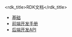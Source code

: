 <rdk_title>RDK文档</rdk_title>


- [基础](manual.md)
- [前端开发手册](client/index.html)
- [后端开发API](server/service_api.md)
